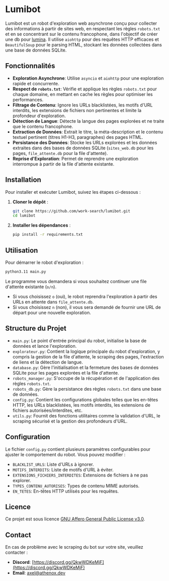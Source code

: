 # Lumibot

Lumibot est un robot d'exploration web asynchrone conçu pour collecter des informations à partir de sites web, en respectant les règles `robots.txt` et en se concentrant sur le contenu francophone, dans l'objectif de créer une db pour [lumina](https://github.com/work-search/moteur-recherche-lumina). Il utilise `aiohttp` pour des requêtes HTTP efficaces et `BeautifulSoup` pour le parsing HTML, stockant les données collectées dans une base de données SQLite.

## Fonctionnalités

*   **Exploration Asynchrone**: Utilise `asyncio` et `aiohttp` pour une exploration rapide et concurrente.
*   **Respect de `robots.txt`**: Vérifie et applique les règles `robots.txt` pour chaque domaine, en mettant en cache les règles pour optimiser les performances.
*   **Filtrage de Contenu**: Ignore les URLs blacklistées, les motifs d'URL interdits, les extensions de fichiers non pertinentes et limite la profondeur d'exploration.
*   **Détection de Langue**: Détecte la langue des pages explorées et ne traite que le contenu francophone.
*   **Extraction de Données**: Extrait le titre, la méta-description et le contenu textuel pertinent (titres H1-H3, paragraphes) des pages HTML.
*   **Persistance des Données**: Stocke les URLs explorées et les données extraites dans des bases de données SQLite (`sites_web.db` pour les pages, `file_attente.db` pour la file d'attente).
*   **Reprise d'Exploration**: Permet de reprendre une exploration interrompue à partir de la file d'attente existante.

## Installation

Pour installer et exécuter Lumibot, suivez les étapes ci-dessous :

1.  **Cloner le dépôt** :

    ```bash
    git clone https://github.com/work-search/lumibot.git
    cd lumibot
    ```

2.  **Installer les dépendances** :

    ```bash
    pip install -r requirements.txt
    ```

## Utilisation

Pour démarrer le robot d'exploration :

```bash
python3.11 main.py
```

Le programme vous demandera si vous souhaitez continuer une file d'attente existante (`o/n`).

*   Si vous choisissez `o` (oui), le robot reprendra l'exploration à partir des URLs en attente dans `file_attente.db`.
*   Si vous choisissez `n` (non), il vous sera demandé de fournir une URL de départ pour une nouvelle exploration.

## Structure du Projet

*   `main.py`: Le point d'entrée principal du robot, initialise la base de données et lance l'exploration.
*   `explorateur.py`: Contient la logique principale du robot d'exploration, y compris la gestion de la file d'attente, le scraping des pages, l'extraction de liens et la détection de langue.
*   `database.py`: Gère l'initialisation et la fermeture des bases de données SQLite pour les pages explorées et la file d'attente.
*   `robots_manager.py`: S'occupe de la récupération et de l'application des règles `robots.txt`.
*   `robots_db.py`: Gère la persistance des règles `robots.txt` dans une base de données.
*   `config.py`: Contient les configurations globales telles que les en-têtes HTTP, les URLs blacklistées, les motifs interdits, les extensions de fichiers autorisées/interdites, etc.
*   `utils.py`: Fournit des fonctions utilitaires comme la validation d'URL, le scraping sécurisé et la gestion des profondeurs d'URL.

## Configuration

Le fichier `config.py` contient plusieurs paramètres configurables pour ajuster le comportement du robot. Vous pouvez modifier :

*   `BLACKLIST_URLS`: Liste d'URLs à ignorer.
*   `MOTIFS_INTERDITS`: Liste de motifs d'URL à éviter.
*   `EXTENSIONS_FICHIERS_INTERDITES`: Extensions de fichiers à ne pas explorer.
*   `TYPES_CONTENU_AUTORISES`: Types de contenu MIME autorisés.
*   `EN_TETES`: En-têtes HTTP utilisés pour les requêtes.

## Licence

Ce projet est sous licence [GNU Affero General Public License v3.0](https://www.gnu.org/licenses/agpl-3.0.html).

## Contact

En cas de problème avec le scraping du bot sur votre site, veuillez contacter :

*   **Discord**: [https://discord.gg/QkwWDKeMjF](https://discord.gg/QkwWDKeMjF)
*   **Email**: [axel@athenox.dev](mailto:axel@athenox.dev)
